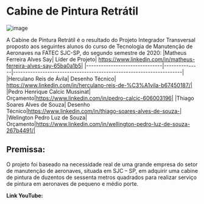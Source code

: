 # Cabine de Pintura Retrátil
![image](https://user-images.githubusercontent.com/61927442/100828116-1aab1080-343d-11eb-8d51-48feadcc3603.png)


A Cabine de Pintura Retrátil é o resultado do Projeto Integrador Transversal proposto aos seguintes alunos do curso de Tecnologia de Manutenção de Aeronaves na FATEC SJC-SP, do segundo semestre de 2020: 
|Matheus Ferreira Alves Say| Líder de Projeto| https://www.linkedin.com/in/matheus-ferreira-alves-say-65ba0a1b5|
|-------------------------------|---------------|---------------------------------------------------------------------|
|Herculano Reis de Ávila| Desenho Técnico| https://www.linkedin.com/in/herculano-reis-de-%C3%A1vila-b67450187/|
|Pedro Henrique Calcic Mussinat| Orçamento|https://www.linkedin.com/in/pedro-calcic-606003196|
|Thiago Soares Alves de Souza| Desenho Técnico|https://www.linkedin.com/in/thiago-soares-alves-de-souza-|
|Welington Pedro Luz de Souza| Orçamento|https://www.linkedin.com/in/wellington-pedro-luz-de-souza-267b4491/|

## Premissa:
O projeto foi baseado na necessidade real de uma grande empresa do setor de manutenção de aeronaves, situada em SJC – SP, em adquirir uma cabine de pintura de duzentos de sessenta metros quadrados para realizar serviço de pintura em aeronaves de pequeno e médio porte.


<b>Link YouTube:
